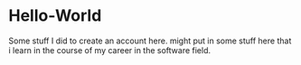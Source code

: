 # Hello-World
Some stuff I did to create an account here.
might put in some stuff here that i learn in the course of my career in the software field.

